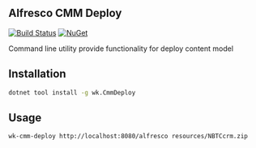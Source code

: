 ## Alfresco CMM Deploy

[![Build Status](https://dev.azure.com/wk-j/alfresco-cmm-deploy/_apis/build/status/wk-j.alfresco-cmm-deploy?branchName=master)](https://dev.azure.com/wk-j/alfresco-cmm-deploy/_build/latest?definitionId=15&branchName=master)
[![NuGet](https://img.shields.io/nuget/v/wk.CmmDeploy.svg)](https://www.nuget.org/packages/wk.CmmDeploy)

Command line utility provide functionality for deploy content model

## Installation

```bash
dotnet tool install -g wk.CmmDeploy
```

## Usage

```bash
wk-cmm-deploy http://localhost:8080/alfresco resources/NBTCcrm.zip
```